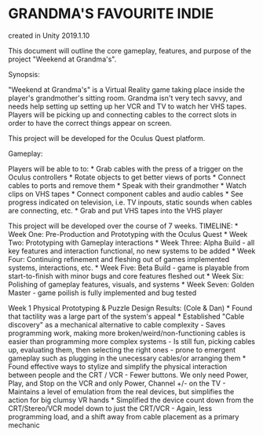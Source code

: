 <h1>GRANDMA'S FAVOURITE INDIE</h1>

created in Unity 2019.1.10

This document will outline the core gameplay, features, and purpose of the project "Weekend at Grandma's".

Synopsis:

"Weekend at Grandma's" is a Virtual Reality game taking place inside the player's grandmother's sitting room. Grandma isn't very tech savvy, and needs 
help setting up setting up her VCR and TV to watch her VHS tapes. Players will be picking up and connecting cables to the correct slots in order to 
have the correct things appear on screen.

This project will be developed for the Oculus Quest platform. 


Gameplay:

Players will be able to to:
    * Grab cables with the press of a trigger on the Oculus controllers
    * Rotate objects to get better views of ports
    * Connect cables to ports and remove them
    * Speak with their grandmother
    * Watch clips on VHS tapes
    * Connect component cables and audio cables
    * See progress indicated on television, i.e. TV inpouts, static sounds when cables are connecting, etc.
    * Grab and put VHS tapes into the VHS player

This project will be developed over the course of 7 weeks.
    TIMELINE:
        * Week One: Pre-Production and Prototyping with the Oculus Quest
        * Week Two: Prototyping with Gameplay interactions
        * Week Three: Alpha Build - all key features and interaction functional, no new systems to be added
        * Week Four: Continuing refinement and fleshing out of games implemented systems, interactions, etc.
        * Week Five: Beta Build - game is playable from start-to-finish with minor bugs and core features fleshed out
        * Week Six: Polishing of gameplay features, visuals, and systems
        * Week Seven: Golden Master - game poilish is fully implemented and bug tested

Week 1 Physical Prototyping & Puzzle Design Results: (Cole & Dan)
	* Found that tactility was a large part of the system's appeal
	* Established "Cable discovery" as a mechanical alternative to cable complexity
		- Saves programming work, making more broken/weird/non-functioning cables is easier than programming more complex systems
		- Is still fun, picking cables up, evaluating them, then selecting the right ones
		- prone to emergent gameplay such as plugging in the unecessary cables/or arranging them
	* Found effective ways to stylize and simplify the physical interaction between people and the CRT / VCR
		- Fewer buttons. We only need Power, Play, and Stop on the VCR and only Power, Channel +/- on the TV
		- Maintains a level of emulation from the real devices, but simplifies the action for big clumsy VR hands
	* Simplified the device count down from the CRT/Stereo/VCR model down to just the CRT/VCR
		- Again, less programming load, and a shift away from cable placement as a primary mechanic
	
